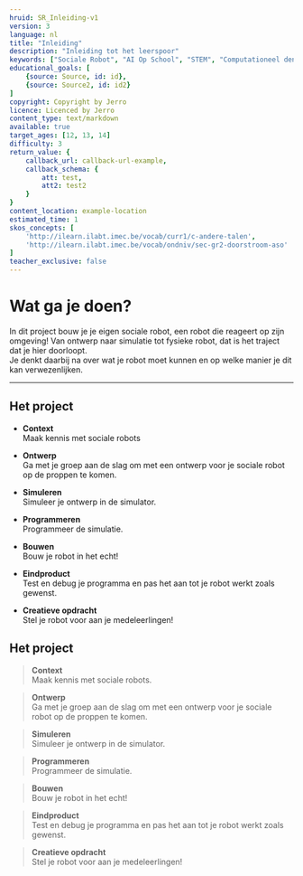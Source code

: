 ```yaml
---
hruid: SR_Inleiding-v1
version: 3
language: nl
title: "Inleiding"
description: "Inleiding tot het leerspoor"
keywords: ["Sociale Robot", "AI Op School", "STEM", "Computationeel denken", "Grafisch programmeren"]
educational_goals: [
    {source: Source, id: id}, 
    {source: Source2, id: id2}
]
copyright: Copyright by Jerro
licence: Licenced by Jerro
content_type: text/markdown
available: true
target_ages: [12, 13, 14]
difficulty: 3
return_value: {
    callback_url: callback-url-example,
    callback_schema: {
        att: test,
        att2: test2
    }
}
content_location: example-location
estimated_time: 1
skos_concepts: [
    'http://ilearn.ilabt.imec.be/vocab/curr1/c-andere-talen', 
    'http://ilearn.ilabt.imec.be/vocab/ondniv/sec-gr2-doorstroom-aso'
]
teacher_exclusive: false
---
```


# Wat ga je doen?

In dit project bouw je je eigen sociale robot, een robot die reageert op zijn omgeving! Van ontwerp naar simulatie tot fysieke robot, dat is het traject dat je hier doorloopt.  
Je denkt daarbij na over wat je robot moet kunnen en op welke manier je dit kan verwezenlijken.

***

## Het project
<ul><li><strong>Context</strong></br> Maak kennis met sociale robots</li></ul>

<ul><li><strong>Ontwerp</strong></br> Ga met je groep aan de slag om met een ontwerp voor je sociale robot op de proppen te komen.</li></ul>

<ul><li><strong>Simuleren</strong></br> Simuleer je ontwerp in de simulator.</li></ul>

<ul><li><strong>Programmeren</strong></br> Programmeer de simulatie.
</li></ul>

<ul><li><strong>Bouwen</strong></br> Bouw je robot in het echt!</li></ul>

<ul><li><strong>Eindproduct</strong></br> Test en debug je programma en pas het aan tot je robot werkt zoals gewenst.</li></ul>

<ul><li><strong>Creatieve opdracht</strong></br> Stel je robot voor aan je medeleerlingen!
</li></ul>

## Het project
> **Context**  
Maak kennis met sociale robots.

> **Ontwerp**  
Ga met je groep aan de slag om met een ontwerp voor je sociale robot op de proppen te komen.

> **Simuleren**  
Simuleer je ontwerp in de simulator.

> **Programmeren**  
Programmeer de simulatie.

> **Bouwen**  
Bouw je robot in het echt!

> **Eindproduct**  
Test en debug je programma en pas het aan tot je robot werkt zoals gewenst.

> **Creatieve opdracht**  
Stel je robot voor aan je medeleerlingen!
